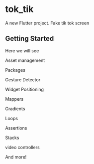 # tok_tik

A new Flutter project. Fake tik tok screen 

## Getting Started

Here we will see

Asset management

Packages

Gesture Detector

Widget Positioning

Mappers

Gradients

Loops

Assertions

Stacks

video controllers

And more!